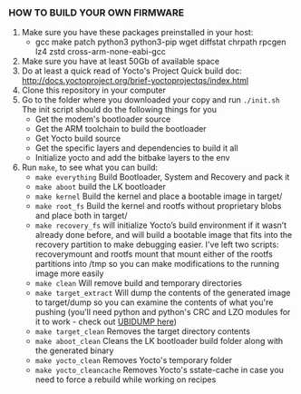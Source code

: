 
### HOW TO BUILD YOUR OWN FIRMWARE

1. Make sure you have these packages preinstalled in your host:
    * gcc make patch python3 python3-pip wget diffstat chrpath rpcgen lz4 zstd cross-arm-none-eabi-gcc
2. Make sure you have at least 50Gb of available space
3. Do at least a quick read of Yocto's Project Quick build doc: http://docs.yoctoproject.org/brief-yoctoprojectqs/index.html
4. Clone this repository in your computer
5. Go to the folder where you downloaded your copy and run `./init.sh`<br>
The init script should do the following things for you
    * Get the modem's bootloader source
    * Get the ARM toolchain to build the bootloader
    * Get Yocto build source
    * Get the specific layers and dependencies to build it all
    * Initialize yocto and add the bitbake layers to the env
6. Run `make`, to see what you can build:
    - `make everything` Build Bootloader, System and Recovery and pack it
    - `make aboot` build the LK bootloader
    - `make kernel` Build the kernel and place a bootable image in target/
    - `make root_fs` Build the kernel and rootfs without proprietary blobs and place both in target/
    - `make recovery_fs` will initialize Yocto’s build environment if it wasn’t already done before, and will build a bootable image that fits into the recovery partition to make debugging easier. I've left two scripts: recoverymount and rootfs mount that mount either of the rootfs partitions into /tmp so you can make modifications to the running image more easily
    - `make clean` Will remove build and temporary directories
    - `make target_extract` Will dump the contents of the generated image to target/dump so you can examine the contents of what you're pushing (you'll need python and python's CRC and LZO modules for it to work - check out [UBIDUMP here](https://github.com/nlitsme/ubidump))
    - `make target_clean` Removes the target directory contents
    - `make aboot_clean` Cleans the LK bootloader build folder along with the generated binary
    - `make yocto_clean` Removes Yocto's temporary folder
    - `make yocto_cleancache` Removes Yocto's sstate-cache in case you need to force a rebuild while working on recipes
